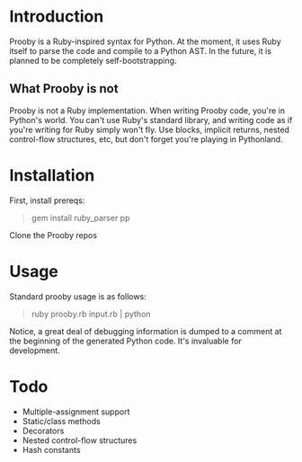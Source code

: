 Introduction
============

Prooby is a Ruby-inspired syntax for Python.  At the moment, it uses Ruby itself
to parse the code and compile to a Python AST.  In the future, it is planned to
be completely self-bootstrapping.

What Prooby is not
------------------

Prooby is not a Ruby implementation.  When writing Prooby code, you're in
Python's world.  You can't use Ruby's standard library, and writing code as if
you're writing for Ruby simply won't fly.  Use blocks, implicit returns, nested
control-flow structures, etc, but don't forget you're playing in Pythonland.

Installation
============

First, install prereqs:
> gem install ruby_parser pp

Clone the Prooby repos

Usage
=====

Standard prooby usage is as follows:
> ruby prooby.rb input.rb | python

Notice, a great deal of debugging information is dumped to a comment at the
beginning of the generated Python code.  It's invaluable for development.

Todo
====

 * Multiple-assignment support
 * Static/class methods
 * Decorators
 * Nested control-flow structures
 * Hash constants



